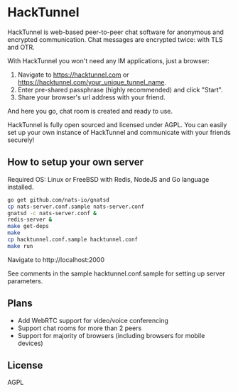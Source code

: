 # HackTunnel

HackTunnel is web-based peer-to-peer chat software for anonymous and encrypted communication. Chat messages are encrypted
twice: with TLS and OTR.

With HackTunnel you won't need any IM applications, just a browser:

1. Navigate to https://hacktunnel.com or https://hacktunnel.com/your_unique_tunnel_name.
2. Enter pre-shared passphrase (highly recommended) and click "Start".
3. Share your browser's url address with your friend.

And here you go, chat room is created and ready to use.

HackTunnel is fully open sourced and licensed under AGPL. You can easily set up your own instance of HackTunnel and communicate with your friends securely!

## How to setup your own server

Required OS: Linux or FreeBSD with Redis, NodeJS and Go language installed.


```bash
go get github.com/nats-io/gnatsd
cp nats-server.conf.sample nats-server.conf
gnatsd -c nats-server.conf &
redis-server &
make get-deps
make
cp hacktunnel.conf.sample hacktunnel.conf
make run
```

Navigate to http://localhost:2000

See comments in the sample hacktunnel.conf.sample for setting up server parameters.

## Plans

* Add WebRTC support for video/voice conferencing
* Support chat rooms for more than 2 peers
* Support for majority of browsers (including browsers for mobile devices)

## License

AGPL
